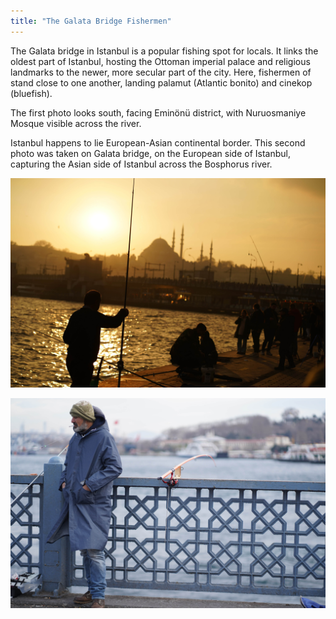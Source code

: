 ```yaml
---
title: "The Galata Bridge Fishermen"
---
```

The Galata bridge in Istanbul is a popular fishing spot for locals. It links the oldest part of Istanbul, hosting the Ottoman imperial palace and religious landmarks to the newer, more secular part of the city. Here, fishermen of stand close to one another, landing palamut (Atlantic bonito) and cinekop (bluefish).

The first photo looks south, facing Eminönü district, with Nuruosmaniye Mosque visible across the river.

Istanbul happens to lie European-Asian continental border. This second photo was taken on Galata bridge, on the European side of Istanbul, capturing the Asian side of Istanbul across the Bosphorus river.

![DSC02044](/images/photography/istanbulfishermen/DSC02044.JPG)

![DSC02044](/images/photography/istanbulfishermen/DSC02186.JPG)
